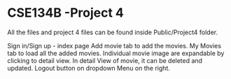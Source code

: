 # CSE134B -Project 4

All the files and project 4 files can be found inside Public/Project4 folder.

Sign in/Sign up - index page
Add movie tab to add the movies.
My Movies tab to load all the added movies.
Individual movie image are expandable by clicking to detail view.
In detail View of movie, it can be deleted and updated.
Logout button on dropdown Menu on the right.
